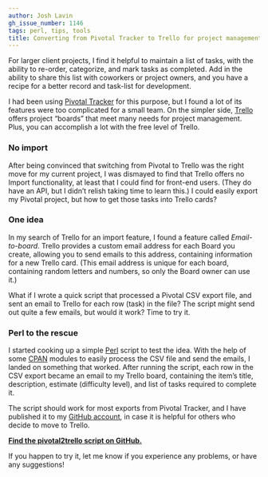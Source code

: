 ```yaml
---
author: Josh Lavin
gh_issue_number: 1146
tags: perl, tips, tools
title: Converting from Pivotal Tracker to Trello for project management
---
```




For larger client projects, I find it helpful to maintain a list of tasks, with the ability to re-order, categorize, and mark tasks as completed. Add in the ability to share this list with coworkers or project owners, and you have a recipe for a better record and task-list for development.

I had been using [Pivotal Tracker](https://www.pivotaltracker.com/) for this purpose, but I found a lot of its features were too complicated for a small team. On the simpler side, [Trello](https://trello.com/) offers project “boards” that meet many needs for project management. Plus, you can accomplish a lot with the free level of Trello.

### No import

After being convinced that switching from Pivotal to Trello was the right move for my current project, I was dismayed to find that Trello offers no Import functionality, at least that I could find for front-end users. (They do have an API, but I didn’t relish taking time to learn this.) I could easily export my Pivotal project, but how to get those tasks into Trello cards?

### One idea

In my search of Trello for an import feature, I found a feature called *Email-to-board*. Trello provides a custom email address for each Board you create, allowing you to send emails to this address, containing information for a new Trello card. (This email address is unique for each board, containing random letters and numbers, so only the Board owner can use it.)

What if I wrote a quick script that processed a Pivotal CSV export file, and sent an email to Trello for each row (task) in the file? The script might send out quite a few emails, but would it work? Time to try it.

### Perl to the rescue

I started cooking up a simple [Perl](https://www.perl.org/) script to test the idea. With the help of some [CPAN](https://metacpan.org/) modules to easily process the CSV file and send the emails, I landed on something that worked. After running the script, each row in the CSV export became an email to my Trello board, containing the item’s title, description, estimate (difficulty level), and list of tasks required to complete it.

The script should work for most exports from Pivotal Tracker, and I have published it to my [GitHub account](https://github.com/jdigory), in case it is helpful for others who decide to move to Trello.

**[Find the pivotal2trello script on GitHub.](https://github.com/jdigory/pivotal2trello)**

If you happen to try it, let me know if you experience any problems, or have any suggestions!


